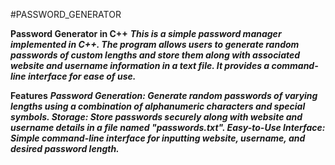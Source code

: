 #PASSWORD_GENERATOR

**Password Generator in C++**
***This is a simple password manager implemented in C++. The program allows users to generate random passwords of custom lengths and store them along with associated website and username information in a text file. It provides a command-line interface for ease of use.***

**Features**
***Password Generation: Generate random passwords of varying lengths using a combination of alphanumeric characters and special symbols.
Storage: Store passwords securely along with website and username details in a file named "passwords.txt".
Easy-to-Use Interface: Simple command-line interface for inputting website, username, and desired password length.***



